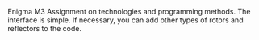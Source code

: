 Enigma M3
Assignment on technologies and programming methods. The interface is simple. If necessary, you can add other types of rotors and reflectors to the code.
